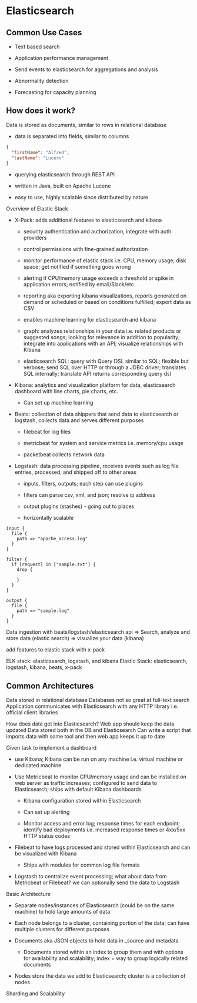 # Elasticsearch

## Common Use Cases

- Text based search

- Application performance management

- Send events to elasticsearch for aggregations and analysis

- Abnormality detection

- Forecasting for capacity planning

## How does it work?

Data is stored as documents, similar to rows in relational database

- data is separated into fields, similar to columns

```json
{
  "firstName": "Alfred",
  "lastName": "Lucero"
}
```

- querying elasticsearch through REST API

- written in Java, built on Apache Lucene

- easy to use, highly scalable since distributed by nature

Overview of Elastic Stack

- X-Pack: adds additional features to elasticsearch and kibana

  - security authentication and authorization, integrate with auth providers

  - control permissions with fine-grained authorization

  - monitor performance of elastic stack i.e. CPU, memory usage, disk space; get notified if something goes wrong

  - alerting if CPU/memory usage exceeds a threshold or spike in application errors; notified by email/Slack/etc.

  - reporting aka exporting kibana visualizations, reports generated on demand or scheduled or based on conditions fulfilled; export data as CSV

  - enables machine learning for elasticsearch and kibana

  - graph: analyzes relationships in your data i.e. related products or suggested songs; looking for relevance in addition to popularity; integrate into applications with an API; visualize relationships with Kibana

  - elasticsearch SQL: query with Query DSL similar to SQL; flexible but verbose; send SQL over HTTP or through a JDBC driver; translates SQL internally; translate API returns corresponding query dsl

- Kibana: analytics and visualization platform for data, elasticsearch dashboard with line charts, pie charts, etc.

  - Can set up machine learning

- Beats: collection of data shippers that send data to elasticsearch or logstash, collects data and serves different purposes

  - filebeat for log files

  - metricbeat for system and service metrics i.e. memory/cpu usage

  - packetbeat collects network data

- Logstash: data processing pipeline, receives events such as log file entries, processed, and shipped off to other areas

  - inputs, filters, outputs; each step can use plugins

  - filters can parse csv, xml, and json; resolve ip address

  - output plugins (stashes) - going out to places

  - horizontally scalable

```
input {
  file {
    path => "apache_access.log"
  }
}

filter {
  if [request] in ["sample.txt"] {
    drop {

    }
  }
}

output {
  file {
    path => "sample.log"
  }
}

```

Data ingestion with beats/logstash/elasticsearch api
=>
Search, analyze and store data (elastic search)
=>
visualize your data (kibana)

add features to elastic stack with x-pack

ELK stack: elasticsearch, logstash, and kibana
Elastic Stack: elasticsearch, logstash, kibana, beats, x-pack

## Common Architectures

Data stored in relational database
Databases not so great at full-text search
Application communicates with Elasticsearch with any HTTP library i.e. official client libraries

How does data get into Elasticsearch?
Web app should keep the data updated
Data stored both in the DB and Elasticsearch
Can write a script that imports data with some tool and then web app keeps it up to date

Given task to implement a dashboard

- use Kibana; Kibana can be run on any machine i.e. virtual machine or dedicated machine

- Use Metricbeat to monitor CPU/memory usage and can be installed on web server as traffic increases; configured to send data to Elasticsearch; ships with default Kibana dashboards

  - Kibana configuration stored within Elasticsearch

  - Can set up alerting

  - Monitor access and error log; response times for each endpoint; identify bad deployments i.e. increased response times or 4xx/5xx HTTP status codes

- Filebeat to have logs processed and stored within Elasticsearch and can be visualized with Kibana

  - Ships with modules for common log file formats

- Logstash to centralize event processing; what about data from Metricbeat or Filebeat? we can optionally send the data to Logstash

Basic Architecture

- Separate nodes/instances of Elasticsearch (could be on the same machine) to hold large amounts of data

- Each node belongs to a cluster, containing portion of the data; can have multiple clusters for different purposes

- Documents aka JSON objects to hold data in \_source and metadata

  - Documents stored within an index to group them and with options for availability and scalability; index = way to group logically related documents

- Nodes store the data we add to Elasticsearch; cluster is a collection of nodes

Sharding and Scalability
